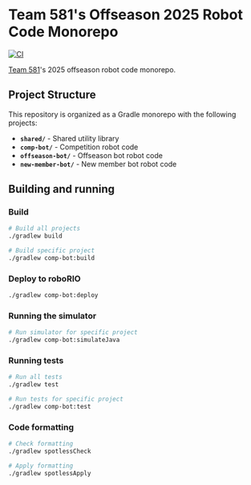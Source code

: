 # Team 581's Offseason 2025 Robot Code Monorepo

[![CI](https://github.com/team581/offseason-2025/actions/workflows/ci.yml/badge.svg)](https://github.com/team581/offseason-2025/actions/workflows/ci.yml)

[Team 581](https://github.com/team581)'s 2025 offseason robot code monorepo.

## Project Structure

This repository is organized as a Gradle monorepo with the following projects:

- **`shared/`** - Shared utility library
- **`comp-bot/`** - Competition robot code
- **`offseason-bot/`** - Offseason bot robot code
- **`new-member-bot/`** - New member bot robot code

## Building and running

### Build

```sh
# Build all projects
./gradlew build

# Build specific project
./gradlew comp-bot:build
```

### Deploy to roboRIO

```sh
./gradlew comp-bot:deploy
```

### Running the simulator

```sh
# Run simulator for specific project
./gradlew comp-bot:simulateJava
```

### Running tests

```sh
# Run all tests
./gradlew test

# Run tests for specific project
./gradlew comp-bot:test
```

### Code formatting

```sh
# Check formatting
./gradlew spotlessCheck

# Apply formatting
./gradlew spotlessApply
```
